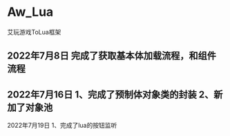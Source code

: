 # Aw_Lua
艾玩游戏ToLua框架

2022年7月8日
完成了获取基本体加载流程，和组件流程
--
2022年7月16日
1、完成了预制体对象类的封装
2、新加了对象池
--
2022年7月19日
1、完成了lua的按钮监听
